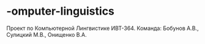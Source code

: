 # -omputer-linguistics
Проект по Компьютерной Лингвистике ИВТ-364. Команда: Бобунов А.В., Сулицкий М.В., Онищенко В.А. 
